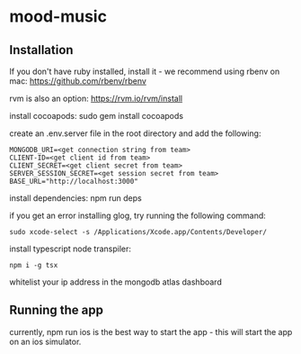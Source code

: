 # mood-music

## Installation

If you don't have ruby installed, install it - we recommend using rbenv on mac:
https://github.com/rbenv/rbenv

rvm is also an option:
https://rvm.io/rvm/install

install cocoapods:
sudo gem install cocoapods

create an .env.server file in the root directory and add the following:

```
MONGODB_URI=<get connection string from team>
CLIENT-ID=<get client id from team>
CLIENT_SECRET=<get client secret from team>
SERVER_SESSION_SECRET=<get session secret from team>
BASE_URL="http://localhost:3000"
```

install dependencies:
npm run deps

if you get an error installing glog, try running the following command:
```
sudo xcode-select -s /Applications/Xcode.app/Contents/Developer/
```

install typescript node transpiler:
```
npm i -g tsx
```
whitelist your ip address in the mongodb atlas dashboard

## Running the app
currently, npm run ios is the best way to start the app - this will start the app on an ios simulator.